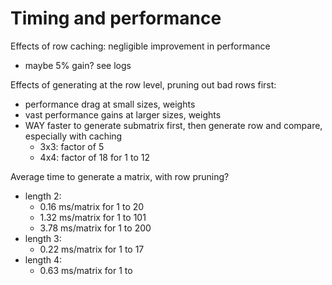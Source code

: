 # Timing and performance

Effects of row caching: negligible improvement in performance

- maybe 5% gain? see logs

Effects of generating at the row level, pruning out bad rows first:

- performance drag at small sizes, weights
- vast performance gains at larger sizes, weights
- WAY faster to generate submatrix first, then generate row and compare, especially with caching
    - 3x3: factor of 5
    - 4x4: factor of 18 for 1 to 12

Average time to generate a matrix, with row pruning?
- length 2:
    - 0.16 ms/matrix for 1 to 20
    - 1.32 ms/matrix for 1 to 101
    - 3.78 ms/matrix for 1 to 200
- length 3:
    - 0.22 ms/matrix for 1 to 17
- length 4:
    - 0.63 ms/matrix for 1 to 